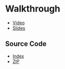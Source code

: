 # Walkthrough

* [Video](http://cs50.tv/2011/fall/psets/2/walkthrough22mp4)
* [Slides](http://cdn.cs50.net/2011/fall/psets/2/walkthrough2.pdf)

## Source Code

* [Index](http://cdn.cs50.net/2011/fall/psets/2/walkthrough2/)
* [ZIP](http://cdn.cs50.net/2011/fall/psets/2/walkthrough2.zip)

